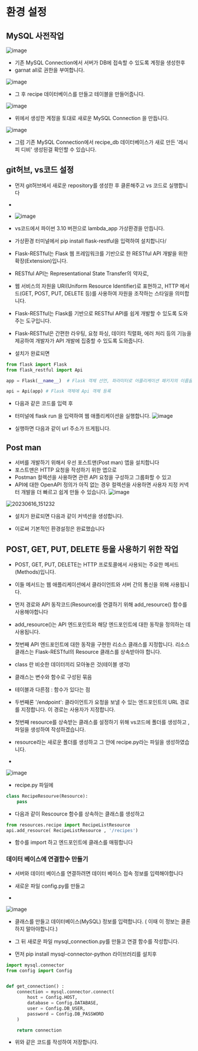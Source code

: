 # 환경 설정

## MySQL 사전작업

![image](https://github.com/ijd1236/recipe-server/assets/130967884/ed564cb5-a486-4373-a453-5377092081e9)

- 기존 MySQL Connection에서 서버가 DB에 접속할 수 있도록 계정을 생성한후
- garnat all로 권한을 부여합니다.

![image](https://github.com/ijd1236/recipe-server/assets/130967884/5338191c-29ea-49bb-a3b0-5a98f80f0565)

- 그 후 recipe 데이터베이스를 만들고 테이블을 만들어줍니다.


![image](https://github.com/ijd1236/recipe-server/assets/130967884/7d160729-90ba-49fa-84a0-44291d4ed9bf)

- 위에서 생성한 계정을 토대로 새로운 MySQL Connection 을 만듭니다.

![image](https://github.com/ijd1236/recipe-server/assets/130967884/00077f62-9a1b-467e-b0b4-67d1d3b69e4d)

- 그럼 기존 MySQL Connection에서 recipe_db 데이터베이스가 새로 만든 '레시피 디비' 생성된걸 확인할 수 있습니다.

## git허브, vs코드 설정


- 먼저 git허브에서 새로운  repository를 생성한 후 클론해주고 vs 코드로 실행합니다
- 
- ![image](https://github.com/ijd1236/recipe-server/assets/130967884/071bcda3-4a4f-49d9-926f-31491d989765)

- vs코드에서 파이썬 3.10 버젼으로 lambda_app 가상환경을 만듭니다.

- 가상환경 터미널에서 pip install flask-restful을 입력하여 설치합니다/
- Flask-RESTful는 Flask 웹 프레임워크를 기반으로 한 RESTful API 개발을 위한 확장(Extension)입니다.
-  RESTful API는 Representational State Transfer의 약자로,
-   웹 서비스의 자원을 URI(Uniform Resource Identifier)로 표현하고, HTTP 메서드(GET, POST, PUT, DELETE 등)를 사용하여 자원을 조작하는 스타일을 의미합니다.
- Flask-RESTful는 Flask를 기반으로 RESTful API를 쉽게 개발할 수 있도록 도와주는 도구입니다.
- Flask-RESTful은 간편한 라우팅, 요청 파싱, 데이터 직렬화, 에러 처리 등의 기능을 제공하여 개발자가 API 개발에 집중할 수 있도록 도와줍니다.

- 설치가 완료되면
```Python
from flask import Flask
from flask_restful import Api  

app = Flask(__name__)  # Flask 객체 선언, 파라미터로 어플리케이션 패키지의 이름을 넣어줌.

api = Api(app) # Flask 객체에 Api 객체 등록
```
- 다음과 같은 코드를 입력 후

-   터미널에 flask run 을 입력하여 웹 애플리케이션을 실행합니다.
![image](https://github.com/ijd1236/recipe-server/assets/130967884/a485b4ca-fe23-420c-9980-a0117953c3d7)

- 실행하면 다음과 같이 url 주소가 뜨게됩니다.

## Post man

- 서버를 개발하기 위해서 우선 포스트맨(Post man) 앱을 설치합니다
- 포스트맨은 HTTP 요청을 작성하기 위한 앱으로 
- Postman 컬렉션을 사용하면 관련 API 요청을 구성하고 그룹화할 수 있고
- API에 대한 OpenAPI 정의가 아직 없는 경우 컬렉션을 사용하면 사용자 지정 커넥터 개발을 더 빠르고 쉽게 만들 수 있습니다.
![image](https://github.com/ijd1236/recipe-server/assets/130967884/d102fdfc-182d-4a51-a8a8-531df1baa0c3)

![20230616_151232](https://github.com/ijd1236/recipe-server/assets/130967884/a501a12c-b7b0-4402-8867-8ad691682534)

- 설치가 완료되면 다음과 같이 커넥션을 생성합니다.

- 이로써 기본적인 환경설정은 완료했습니다

## POST, GET, PUT, DELETE 등을 사용하기 위한 작업

- POST, GET, PUT, DELETE는 HTTP 프로토콜에서 사용되는 주요한 메서드(Methods)입니다. 
- 이들 메서드는 웹 애플리케이션에서 클라이언트와 서버 간의 통신을 위해 사용됩니다.


- 먼저 경로와 API 동작코드(Resource)를 연결하기 위해 add_resource() 함수를 사용해야합니다
- add_resource()는 API 엔드포인트와 해당 엔드포인트에 대한 동작을 정의하는 데 사용됩니다.
- 첫번째 API 엔드포인트에 대한 동작을 구현한 리소스 클래스를 지정합니다. 리소스 클래스는 Flask-RESTful의 Resource 클래스를 상속받아야 합니다.
- class 란 비슷한 데이터끼리 모아놓은 것(테이블 생각)
- 클래스는 변수와 함수로 구성된 묶음
- 테이블과 다른점 : 함수가 있다는 점 


- 두번째론 '/endpoint': 클라이언트가 요청을 보낼 수 있는 엔드포인트의 URL 경로를 지정합니다. 이 경로는 사용자가 지정합니다.
- 첫번째 resource를 상속받는 클래스를 설정하기 위해 vs코드에 폴더를 생성하고 , 파일을 생성하여 작성하겠습니다.
- resource라는 새로운 폴더를 생성하고 그 안에 recipe.py라는 파일을 생성하였습니다.
- 
![image](https://github.com/ijd1236/recipe-server/assets/130967884/5847dd27-e9c8-478b-a173-8fe1b6b6f7f6)

- recipe.py 파일에 
```Python
class RecipeResourve(Resource):
    pass
```
- 다음과 같이 Rescource 함수를 상속하는  클래스를 생성하고
```Python
from resources.recipe import RecipeListResource
api.add_resource( RecipeListResource , '/recipes')
```
- 함수를 import 하고 엔드포인트에 클래스를 매핑합니다

### 데이터 베이스에 연결함수 만들기

- 서버와 데이터 베이스를 연결하려면 데이터 베이스 접속 정보를 입력해야합니다
  
- 새로운 파일 config.py를 만들고
- 
![image](https://github.com/ijd1236/recipe-server/assets/130967884/7efe9407-723e-4a6d-b983-20ebdf16bd31)

  
- 클래스를 만들고 데이터베이스(MySQL) 정보를 입력합니다. ( 이때 이 정보는 클론하지 말아야합니다.)

- 그 뒤 새로운 파일 mysql_connection.py를 만들고 연결 함수를 작성합니다.
- 먼저 pip install mysql-connector-python 라이브러리를 설치후
```Python
import mysql.connector
from config import Config


def get_connection() :
    connection = mysql.connector.connect(
        host = Config.HOST, 
        database = Config.DATABASE,
        user = Config.DB_USER,
        password = Config.DB_PASSWORD
    )

    return connection
```
- 위와 같은 코드를 작성하여 저장합니다.


